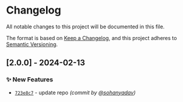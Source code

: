 # Changelog
All notable changes to this project will be documented in this file.

The format is based on [Keep a Changelog](https://keepachangelog.com/en/1.0.0/),
and this project adheres to [Semantic Versioning](https://semver.org/spec/v2.0.0.html).

## [2.0.0] - 2024-02-13
### :sparkles: New Features
- [`723e8c7`](https://github.com/opsstation/terraform-aws-vpc/commit/723e8c7e94b0239a6d7d0978b90ba12135d59dd0) - update repo *(commit by [@sohanyadav](https://github.com/sohanyadav))*


[v1.0.0]: https://github.com/opsstation/terraform-aws-vpc/compare/1.0.0...master
